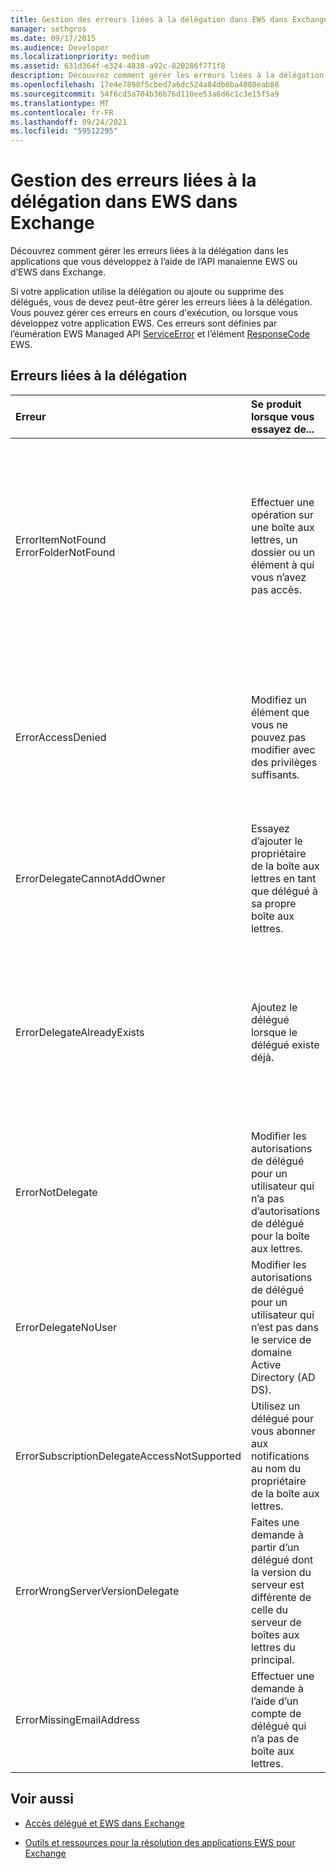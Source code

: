 ```yaml
---
title: Gestion des erreurs liées à la délégation dans EWS dans Exchange
manager: sethgros
ms.date: 09/17/2015
ms.audience: Developer
ms.localizationpriority: medium
ms.assetid: 631d364f-e324-4838-a92c-820286f771f8
description: Découvrez comment gérer les erreurs liées à la délégation dans les applications que vous développez à l’aide de l’API manaienne EWS ou d’EWS dans Exchange.
ms.openlocfilehash: 17e4e7898f5cbed7a6dc524a84db6ba4080eab88
ms.sourcegitcommit: 54f6cd5a704b36b76d110ee53a6d6c1c3e15f5a9
ms.translationtype: MT
ms.contentlocale: fr-FR
ms.lasthandoff: 09/24/2021
ms.locfileid: "59512295"
---
```

# <a name="handling-delegation-related-errors-in-ews-in-exchange"></a>Gestion des erreurs liées à la délégation dans EWS dans Exchange

Découvrez comment gérer les erreurs liées à la délégation dans les applications que vous développez à l’aide de l’API manaienne EWS ou d’EWS dans Exchange.
  
Si votre application utilise la délégation ou ajoute ou supprime des délégués, vous de devez peut-être gérer les erreurs liées à la délégation. Vous pouvez gérer ces erreurs en cours d'exécution, ou lorsque vous développez votre application EWS. Ces erreurs sont définies par l’éumération EWS Managed API [ServiceError](https://msdn.microsoft.com/library/microsoft.exchange.webservices.data.serviceerror%28v=exchg.80%29.aspx) et l’élément [ResponseCode](https://msdn.microsoft.com/library/4b84d670-74c9-4d6d-84e7-f0a9f76f0d93%28Office.15%29.aspx) EWS. 
  
## <a name="delegation-related-errors"></a>Erreurs liées à la délégation

|**Erreur**|**Se produit lorsque vous essayez de...**|**Traiter par...**|
|:-----|:-----|:-----|
|ErrorItemNotFound  <br/> ErrorFolderNotFound  <br/> |Effectuer une opération sur une boîte aux lettres, un dossier ou un élément à qui vous n’avez pas accès.  <br/> |Mise à jour des autorisations du délégué pour lui permettre d’accéder au dossier ou à l’élément en appelant la méthode d’API gérée EWS [UpdateDelegates](https://msdn.microsoft.com/library/microsoft.exchange.webservices.data.exchangeservice.updatedelegates%28v=exchg.80%29.aspx) ou l’opération [EWS UpdateDelegate,](https://msdn.microsoft.com/library/03f618ac-ad1a-4772-9b81-c5bb0f12d6ab%28Office.15%29.aspx) puis en réessayant la demande.  <br/> |
|ErrorAccessDenied  <br/> |Modifiez un élément que vous ne pouvez pas modifier avec des privilèges suffisants.  <br/> |Mettez à jour vos autorisations de délégué en appelant la méthode d’API gérée **EWS UpdateDelegate** ou l’opération **EWS UpdateDelegate,** puis en réessayant la demande.  <br/> |
|ErrorDelegateCannotAddOwner  <br/> |Essayez d’ajouter le propriétaire de la boîte aux lettres en tant que délégué à sa propre boîte aux lettres.  <br/> |[Ajout d’un autre utilisateur en tant que délégué,](how-to-add-and-remove-delegates-by-using-ews-in-exchange.md)et non du propriétaire de la boîte aux lettres.  <br/> |
|ErrorDelegateAlreadyExists  <br/> |Ajoutez le délégué lorsque le délégué existe déjà.  <br/> |Ne rien faire, car le délégué existe déjà pour le propriétaire de la boîte aux lettres. Ou, si vous essayez de modifier les autorisations d’un délégué existant, utilisez la méthode **UpdateDelegates** ou l’opération **UpdateDelegate.**  <br/> |
|ErrorNotDelegate  <br/> |Modifier les autorisations de délégué pour un utilisateur qui n’a pas d’autorisations de délégué pour la boîte aux lettres.  <br/> |[Ajout de l’utilisateur en tant que délégué pour](how-to-add-and-remove-delegates-by-using-ews-in-exchange.md) la boîte aux lettres avant de tenter de mettre à jour ou de supprimer ses autorisations.  <br/> |
|ErrorDelegateNoUser  <br/> |Modifier les autorisations de délégué pour un utilisateur qui n’est pas dans le service de domaine Active Directory (AD DS).  <br/> |Création de l’utilisateur dans AD DS ou correction des informations de délégué dans la demande.  <br/> |
|ErrorSubscriptionDelegateAccessNotSupported  <br/> |Utilisez un délégué pour vous abonner aux notifications au nom du propriétaire de la boîte aux lettres.  <br/> |S’abonner aux notifications en tant que propriétaire de la boîte aux lettres.  <br/> |
|ErrorWrongServerVersionDelegate  <br/> |Faites une demande à partir d’un délégué dont la version du serveur est différente de celle du serveur de boîtes aux lettres du principal.  <br/> |Utilisation d’un délégué ou ajout d’un délégué dont la boîte aux lettres a la même version de serveur que le propriétaire de la boîte aux lettres.  <br/> |
|ErrorMissingEmailAddress  <br/> |Effectuer une demande à l’aide d’un compte de délégué qui n’a pas de boîte aux lettres.  <br/> |Ajout d’une boîte aux lettres au compte du délégué.  <br/> |
   
## <a name="see-also"></a>Voir aussi


- [Accès délégué et EWS dans Exchange](delegate-access-and-ews-in-exchange.md)
    
- [Outils et ressources pour la résolution des applications EWS pour Exchange](tools-and-resources-for-troubleshooting-ews-applications-for-exchange.md)
    

